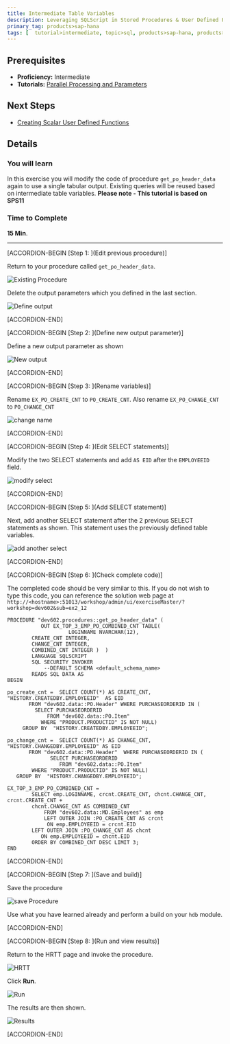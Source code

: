```yaml
---
title: Intermediate Table Variables
description: Leveraging SQLScript in Stored Procedures & User Defined Functions
primary_tag: products>sap-hana
tags: [  tutorial>intermediate, topic>sql, products>sap-hana, products>sap-hana\,-express-edition  ]
---
```

## Prerequisites  
- **Proficiency:** Intermediate
- **Tutorials:** [Parallel Processing and Parameters](https://developers.sap.com/tutorials/xsa-sqlscript-parallel.html)

## Next Steps
- [Creating Scalar User Defined Functions](https://developers.sap.com/tutorials/xsa-sqlscript-scalar.html)

## Details
### You will learn  
In this exercise you will modify the code of procedure `get_po_header_data` again to use a single tabular output. Existing queries will be reused based on intermediate table variables.
**Please note - This tutorial is based on SPS11**

### Time to Complete
**15 Min**.

---


[ACCORDION-BEGIN [Step 1: ](Edit previous procedure)]

Return to your procedure called `get_po_header_data`.

![Existing Procedure](1.png)

Delete the output parameters which you defined in the last section.

![Define output](2.png)


[ACCORDION-END]

[ACCORDION-BEGIN [Step 2: ](Define new output parameter)]

Define a new output parameter as shown

![New output](3.png)


[ACCORDION-END]

[ACCORDION-BEGIN [Step 3: ](Rename variables)]

Rename `EX_PO_CREATE_CNT` to `PO_CREATE_CNT`. Also rename `EX_PO_CHANGE_CNT` to `PO_CHANGE_CNT`

![change name](4.png)


[ACCORDION-END]

[ACCORDION-BEGIN [Step 4: ](Edit SELECT statements)]

Modify the two SELECT statements and add `AS EID` after the `EMPLOYEEID` field.

![modify select](5.png)


[ACCORDION-END]

[ACCORDION-BEGIN [Step 5: ](Add SELECT statement)]

Next, add another SELECT statement after the 2 previous SELECT statements as shown. This statement uses the previously defined table variables.

![add another select](6.png)


[ACCORDION-END]

[ACCORDION-BEGIN [Step 6: ](Check complete code)]

The completed code should be very similar to this. If you do not wish to type this code, you can reference the solution web page at `http://<hostname>:51013/workshop/admin/ui/exerciseMaster/?workshop=dev602&sub=ex2_12`

```
PROCEDURE "dev602.procedures::get_po_header_data" (           OUT EX_TOP_3_EMP_PO_COMBINED_CNT TABLE(                    LOGINNAME NVARCHAR(12),		CREATE_CNT INTEGER,		CHANGE_CNT INTEGER,		COMBINED_CNT INTEGER )  ) 		LANGUAGE SQLSCRIPT 		SQL SECURITY INVOKER 			--DEFAULT SCHEMA <default_schema_name> 		READS SQL DATA ASBEGINpo_create_cnt =  SELECT COUNT(*) AS CREATE_CNT, "HISTORY.CREATEDBY.EMPLOYEEID"  AS EID       FROM "dev602.data::PO.Header" WHERE PURCHASEORDERID IN (         SELECT PURCHASEORDERID             FROM "dev602.data::PO.Item"           WHERE "PRODUCT.PRODUCTID" IS NOT NULL)     GROUP BY  "HISTORY.CREATEDBY.EMPLOYEEID";po_change_cnt =  SELECT COUNT(*) AS CHANGE_CNT, "HISTORY.CHANGEDBY.EMPLOYEEID" AS EID       FROM "dev602.data::PO.Header"  WHERE PURCHASEORDERID IN (              SELECT PURCHASEORDERID                 FROM "dev602.data::PO.Item"        WHERE "PRODUCT.PRODUCTID" IS NOT NULL)   GROUP BY  "HISTORY.CHANGEDBY.EMPLOYEEID";EX_TOP_3_EMP_PO_COMBINED_CNT =        SELECT emp.LOGINNAME, crcnt.CREATE_CNT, chcnt.CHANGE_CNT,  crcnt.CREATE_CNT +		chcnt.CHANGE_CNT AS COMBINED_CNT    		FROM "dev602.data::MD.Employees" as emp    		LEFT OUTER JOIN :PO_CREATE_CNT AS crcnt             ON emp.EMPLOYEEID = crcnt.EID   		LEFT OUTER JOIN :PO_CHANGE_CNT AS chcnt           ON emp.EMPLOYEEID = chcnt.EID      	ORDER BY COMBINED_CNT DESC LIMIT 3;END```


[ACCORDION-END]

[ACCORDION-BEGIN [Step 7: ](Save and build)]

Save the procedure

![save Procedure](7.png)

Use what you have learned already and perform a build on your `hdb` module.




[ACCORDION-END]

[ACCORDION-BEGIN [Step 8: ](Run and view results)]

Return to the HRTT page and invoke the procedure.

![HRTT](8.png)

Click **Run**.

![Run](9.png)

The results are then shown.

![Results](10.png)


[ACCORDION-END]

